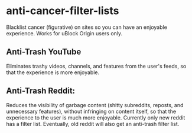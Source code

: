 # anti-cancer-filter-lists
Blacklist cancer (figurative) on sites so you can have an enjoyable experience. Works for uBlock Origin users only.
## Anti-Trash YouTube
Eliminates trashy videos, channels, and features from the user's feeds, so that the experience is more enjoyable.
## Anti-Trash Reddit:
Reduces the visibility of garbage content (shitty subreddits, reposts, and unnecessary features), without infringing on content itself, so that the experience to the user is much more enjoyable. Currently only new reddit has a filter list. Eventually, old reddit will also get an anti-trash filter list.